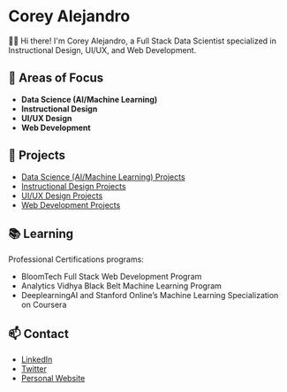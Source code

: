 # Corey Alejandro

👋🏾 Hi there! I'm Corey Alejandro, a Full Stack Data Scientist specialized in Instructional Design, UI/UX, and Web Development.

## 🌱 Areas of Focus

- **Data Science (AI/Machine Learning)**
- **Instructional Design**
- **UI/UX Design**
- **Web Development**


## 🚀 Projects

- [Data Science (AI/Machine Learning) Projects](https://github.com/CoreyAlejanadro-DataScience)
- [Instructional Design Projects](https://github.com/CoreyAlejandro-InstructionalDesign)
- [UI/UX Design Projects](https://github.com/CoreyAlejandro-UIUX)
- [Web Development Projects](https://github.com/CoreyAlejanadro-WebDevelopment)

## 📚 Learning

Professional Certifications programs:

- BloomTech Full Stack Web Development Program
- Analytics Vidhya Black Belt Machine Learning Program
- DeeplearningAI and Stanford Online’s Machine Learning Specialization on Coursera

## 📫 Contact

- [LinkedIn](https://www.linkedin.com/in/coreyalejandro/)
- [Twitter](https://twitter.com/coreyalejandroX)
- [Personal Website](https://www.coreyalejandro.com)

